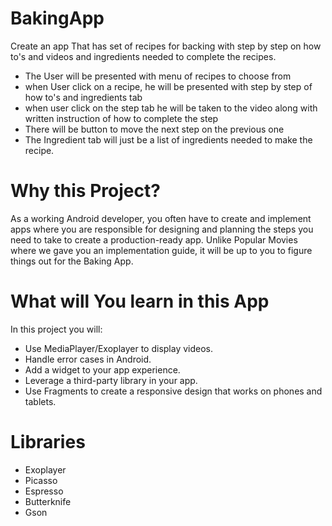 # BakingApp
Create an app That has set of recipes for backing with step by step on how to's and videos and ingredients needed to complete the recipes.
- The User will be presented with menu of recipes to choose from
- when User click on a recipe, he will be presented with step by step of how to's and ingredients tab
- when user click on the step tab he will be taken to the video along with written instruction of how to complete the step
- There will be button to move the next step on the previous one
- The Ingredient tab will just be a list of ingredients needed to make the recipe.

# Why this Project?
As a working Android developer, you often have to create and implement apps where you are responsible for designing and planning the steps you need to take to create a production-ready app. Unlike Popular Movies where we gave you an implementation guide, it will be up to you to figure things out for the Baking App.

# What will You learn in this App
In this project you will:

- Use MediaPlayer/Exoplayer to display videos.
- Handle error cases in Android.
- Add a widget to your app experience.
- Leverage a third-party library in your app.
- Use Fragments to create a responsive design that works on phones and tablets.

# Libraries
- Exoplayer
- Picasso
- Espresso
- Butterknife
- Gson
